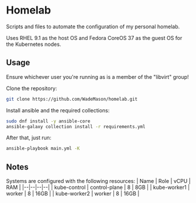 # Homelab

Scripts and files to automate the configuration of my personal homelab.

Uses RHEL 9.1 as the host OS and Fedora CoreOS 37 as the guest OS for the Kubernetes nodes.

## Usage

Ensure whichever user you're running as is a member of the "libvirt" group!

Clone the repository:
```bash
git clone https://github.com/WadeMason/homelab.git
```
Install ansible and the required collections:
```bash
sudo dnf install -y ansible-core
ansible-galaxy collection install -r requirements.yml
```
After that, just run:
```bash
ansible-playbook main.yml -K
```

## Notes

Systems are configured with the following resources:
| Name | Role | vCPU | RAM |
|--|--|--|--|
| kube-control | control-plane | 8 | 8GB |
| kube-worker1 | worker | 8 | 16GB |
| kube-worker2 | worker | 8 | 16GB |